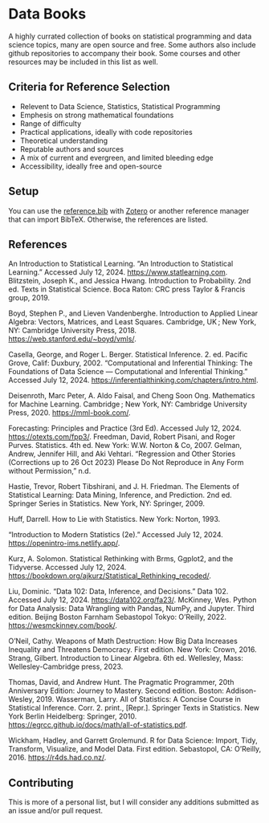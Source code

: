 # Data Books
A highly currated collection of books on statistical programming and data science topics, many are open source and free. Some authors also include github repositories to accompany their book. Some courses and other resources may be included in this list as well.

## Criteria for Reference Selection

- Relevent to Data Science, Statistics, Statistical Programming
- Emphesis on strong mathematical foundations
- Range of difficulty
- Practical applications, ideally with code repositories
- Theoretical understanding
- Reputable authors and sources
- A mix of current and evergreen, and limited bleeding edge
- Accessibility, ideally free and open-source

## Setup

You can use the [reference.bib](./reference.bib) with [Zotero](https://www.zotero.org/) or another reference manager that can import BibTeX. Otherwise, the references are listed.

## References
An Introduction to Statistical Learning. “An Introduction to Statistical Learning.” Accessed July 12, 2024. https://www.statlearning.com.
Blitzstein, Joseph K., and Jessica Hwang. Introduction to Probability. 2nd ed. Texts in Statistical Science. Boca Raton: CRC press Taylor & Francis group, 2019.

Boyd, Stephen P., and Lieven Vandenberghe. Introduction to Applied Linear Algebra: Vectors, Matrices, and Least Squares. Cambridge, UK ; New York, NY: Cambridge University Press, 2018. https://web.stanford.edu/~boyd/vmls/.

Casella, George, and Roger L. Berger. Statistical Inference. 2. ed. Pacific Grove, Calif: Duxbury, 2002.
“Computational and Inferential Thinking: The Foundations of Data Science — Computational and Inferential Thinking.” Accessed July 12, 2024. https://inferentialthinking.com/chapters/intro.html.

Deisenroth, Marc Peter, A. Aldo Faisal, and Cheng Soon Ong. Mathematics for Machine Learning. Cambridge ; New York, NY: Cambridge University Press, 2020. https://mml-book.com/.

Forecasting: Principles and Practice (3rd Ed). Accessed July 12, 2024. https://otexts.com/fpp3/.
Freedman, David, Robert Pisani, and Roger Purves. Statistics. 4th ed. New York: W.W. Norton & Co, 2007.
Gelman, Andrew, Jennifer Hill, and Aki Vehtari. “Regression and Other Stories (Corrections up to 26 Oct 2023) Please Do Not Reproduce in Any Form without Permission,” n.d.

Hastie, Trevor, Robert Tibshirani, and J. H. Friedman. The Elements of Statistical Learning: Data Mining, Inference, and Prediction. 2nd ed. Springer Series in Statistics. New York, NY: Springer, 2009.

Huff, Darrell. How to Lie with Statistics. New York: Norton, 1993.

“Introduction to Modern Statistics (2e).” Accessed July 12, 2024. https://openintro-ims.netlify.app/.

Kurz, A. Solomon. Statistical Rethinking with Brms, Ggplot2, and the Tidyverse. Accessed July 12, 2024. https://bookdown.org/ajkurz/Statistical_Rethinking_recoded/.

Liu, Dominic. “Data 102: Data, Inference, and Decisions.” Data 102. Accessed July 12, 2024. https://data102.org/fa23/.
McKinney, Wes. Python for Data Analysis: Data Wrangling with Pandas, NumPy, and Jupyter. Third edition. Beijing Boston Farnham Sebastopol Tokyo: O’Reilly, 2022. https://wesmckinney.com/book/.

O’Neil, Cathy. Weapons of Math Destruction: How Big Data Increases Inequality and Threatens Democracy. First edition. New York: Crown, 2016.
Strang, Gilbert. Introduction to Linear Algebra. 6th ed. Wellesley, Mass: Wellesley-Cambridge press, 2023.

Thomas, David, and Andrew Hunt. The Pragmatic Programmer, 20th Anniversary Edition: Journey to Mastery. Second edition. Boston: Addison-Wesley, 2019.
Wasserman, Larry. All of Statistics: A Concise Course in Statistical Inference. Corr. 2. print., [Repr.]. Springer Texts in Statistics. New York Berlin Heidelberg: Springer, 2010. https://egrcc.github.io/docs/math/all-of-statistics.pdf.

Wickham, Hadley, and Garrett Grolemund. R for Data Science: Import, Tidy, Transform, Visualize, and Model Data. First edition. Sebastopol, CA: O’Reilly, 2016. https://r4ds.had.co.nz/.

## Contributing

This is more of a personal list, but I will consider any additions submitted as an issue and/or pull request.